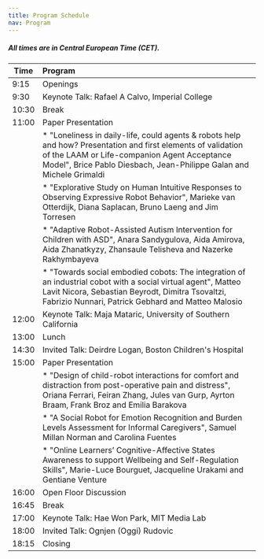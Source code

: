 ```yaml
---
title: Program Schedule
nav: Program
---
```


##### All times are in Central European Time (CET).


| Time       | Program                 | 
| ---------- | :----------------------- | 
| 9:15       | Openings                | 
| 9:30       | Keynote Talk: Rafael A Calvo, Imperial College      | 
| 10:30      | Break                   | 
| 11:00      | Paper Presentation      |
|            | * "Loneliness in daily-life, could agents & robots help and how? Presentation and first elements of validation of the LAAM or Life-companion Agent Acceptance Model", Brice Pablo Diesbach, Jean-Philippe Galan and Michele Grimaldi |
|            | * "Explorative Study on Human Intuitive Responses to Observing Expressive Robot Behavior", Marieke van Otterdijk, Diana Saplacan, Bruno Laeng and Jim Torresen |
|            | * "Adaptive Robot-Assisted Autism Intervention for Children with ASD", Anara Sandygulova, Aida Amirova, Aida Zhanatkyzy, Zhansaule Telisheva and Nazerke Rakhymbayeva |
|            | * "Towards social embodied cobots: The integration of an industrial cobot with a social virtual agent", Matteo Lavit Nicora, Sebastian Beyrodt, Dimitra Tsovaltzi, Fabrizio Nunnari, Patrick Gebhard and Matteo Malosio |  
| 12:00      | Keynote Talk:  Maja Mataric, University of Southern California          | 
| 13:00      | Lunch            | 
| 14:30      | Invited Talk: Deirdre Logan, Boston Children's Hospital                 | 
| 15:00      | Paper Presentation |
|            | * "Design of child-robot interactions for comfort and distraction from post-operative pain and distress", Oriana Ferrari, Feiran Zhang, Jules van Gurp, Ayrton Braam, Frank Broz and Emilia Barakova |
|            | * "A Social Robot for Emotion Recognition and Burden Levels Assessment for Informal Caregivers", Samuel Millan Norman and Carolina Fuentes|
|            | * "Online Learners’ Cognitive-Affective States Awareness to support Wellbeing and Self-Regulation Skills", Marie-Luce Bourguet, Jacqueline Urakami and Gentiane Venture |  
| 16:00      | Open Floor Discussion | 
| 16:45      | Break                 | 
| 17:00      | Keynote Talk: Hae Won Park, MIT Media Lab          | 
| 18:00      | Invited Talk: Ognjen (Oggi) Rudovic          | 
| 18:15      | Closing               | 
